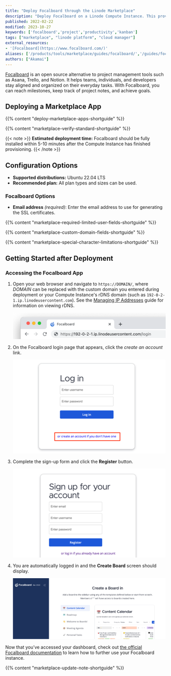 ```yaml
---
title: "Deploy Focalboard through the Linode Marketplace"
description: "Deploy Focalboard on a Linode Compute Instance. This provides you with an open source alternative to the popular project management tool Trello."
published: 2022-02-22
modified: 2023-10-27
keywords: ['focalboard','project','productivity','kanban']
tags: ["marketplace", "linode platform", "cloud manager"]
external_resources:
- '[Focalboard](https://www.focalboard.com/)'
aliases: ['/products/tools/marketplace/guides/focalboard/','/guides/focalboard-marketplace-app/']
authors: ["Akamai"]
---
```


[Focalboard](https://www.focalboard.com/) is an open source alternative to project management tools such as Asana, Trello, and Notion. It helps teams, individuals, and developers stay aligned and organized on their everyday tasks. With Focalboard, you can reach milestones, keep track of project notes, and achieve goals.

## Deploying a Marketplace App

{{% content "deploy-marketplace-apps-shortguide" %}}

{{% content "marketplace-verify-standard-shortguide" %}}

{{< note >}}
**Estimated deployment time:** Focalboard should be fully installed within 5-10 minutes after the Compute Instance has finished provisioning.
{{< /note >}}

## Configuration Options

- **Supported distributions:** Ubuntu 22.04 LTS
- **Recommended plan:** All plan types and sizes can be used.

### Focalboard Options

- **Email address** *(required)*: Enter the email address to use for generating the SSL certificates.

{{% content "marketplace-required-limited-user-fields-shortguide" %}}

{{% content "marketplace-custom-domain-fields-shortguide" %}}

{{% content "marketplace-special-character-limitations-shortguide" %}}

## Getting Started after Deployment

### Accessing the Focalboard App

1.  Open your web browser and navigate to `https://DOMAIN/`, where *DOMAIN* can be replaced with the custom domain you entered during deployment or your Compute Instance's rDNS domain (such as `192-0-2-1.ip.linodeusercontent.com`). See the [Managing IP Addresses](/docs/products/compute/compute-instances/guides/manage-ip-addresses/) guide for information on viewing rDNS.

    ![Screenshot of the URL bar](focalboard-url.png)

1.  On the Focalboard login page that appears, click the *create an account* link.

    ![The Focalboard login page](focalboard-login.png)

1.  Complete the sign-up form and click the **Register** button.

    ![The Focalboard registration page](focalboard-create-account.png)

1.  You are automatically logged in and the **Create Board** screen should display.

    ![The Focalboard Create a Board page](focalboard-create-board.png)


Now that you’ve accessed your dashboard, check out [the official Focalboard documentation](https://www.focalboard.com/guide/user/) to learn how to further use your Focalboard instance.

{{% content "marketplace-update-note-shortguide" %}}
